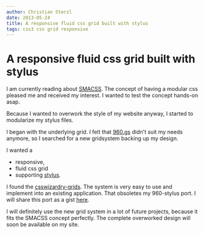 ```yaml
---
author: Christian Sterzl
date: 2013-05-24
title: A responsive fluid css grid built with stylus
tags: css3 css grid responsive
---
```


# A responsive fluid css grid built with stylus

I am currently reading about [SMACSS](http://smacss.com/). The concept of having a modular css pleased me and received my interest. I wanted to test the concept hands-on asap.

Because I wanted to overwork the style of my website anyway, I started to modularize my stylus files.

I began with the underlying grid. I felt that [960.gs](http://960.gs/) didn't suit my needs anymore, so I searched for a new gridsystem backing up my design.

I wanted a 

* responsive, 
* fluid css grid 
* supporting [stylus](http://learnboost.github.io/stylus/). 

I found the [csswizardry-grids](https://github.com/csswizardry/csswizardry-grids). The system is very easy to use and implement into an existing application. That obsoletes my 960-stylus port. I will share this port as a gist [here](https://gist.github.com/Waxolunist/5635811).

I will definitely use the new grid system in a lot of future projects, because it fits the SMACSS concept perfectly. The complete overworked design will soon be available on my site.
